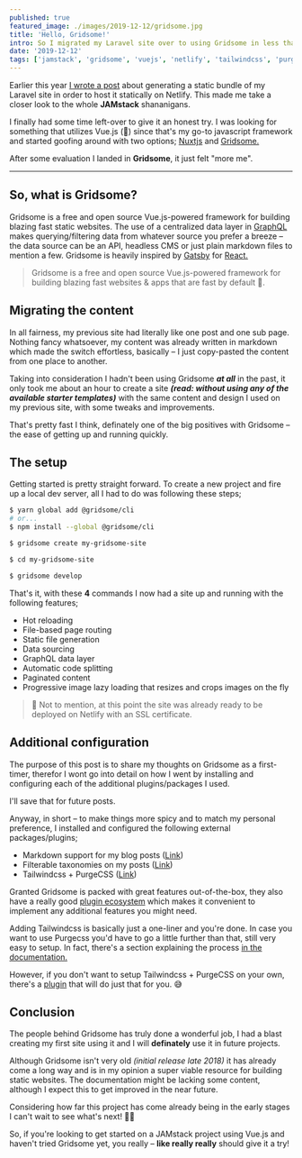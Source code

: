 ```yaml
---
published: true
featured_image: ./images/2019-12-12/gridsome.jpg
title: 'Hello, Gridsome!'
intro: So I migrated my Laravel site over to using Gridsome in less than an hour, come along as I share my thoughts on using Gridsome as a first-timer.
date: '2019-12-12'
tags: ['jamstack', 'gridsome', 'vuejs', 'netlify', 'tailwindcss', 'purgecss']
---
```

Earlier this year [I wrote a post](/using-laravel-with-netlify/) about generating a static bundle of my Laravel site in order to host it statically on Netlify. This made me take a closer look to the whole **JAMstack** shananigans.

I finally had some time left-over to give it an honest try. I was looking for something that utilizes Vue.js (💚) since that's my go-to javascript framework and started goofing around with two options; [Nuxtjs](https://nuxtjs.org/) and [Gridsome.](https://gridsome.org/)

After some evaluation I landed in **Gridsome**, it just felt "more me".

***

## So, what is Gridsome?

Gridsome is a free and open source Vue.js-powered framework for building blazing fast static websites. The use of a centralized data layer in [GraphQL](https://graphql.org/) makes querying/filtering data from whatever source you prefer a breeze – the data source can be an API, headless CMS or just plain markdown files to mention a few. Gridsome is heavily inspired by [Gatsby](https://www.gatsbyjs.org/) for [React.](https://reactjs.org/)

> Gridsome is a free and open source Vue.js-powered framework for building blazing fast websites & apps that are fast by default 🚀.

## Migrating the content

In all fairness, my previous site had literally like one post and one sub page. Nothing fancy whatsoever, my content was already written in markdown which made the switch effortless, basically – I just copy-pasted the content from one place to another.

Taking into consideration I hadn't been using Gridsome **_at all_** in the past, it only took me about an hour to create a site **_(read: without using any of the available starter templates)_** with the same content and design I used on my previous site, with some tweaks and improvements.

That's pretty fast I think, definately one of the big positives with Gridsome – the ease of getting up and running quickly.

## The setup

Getting started is pretty straight forward. To create a new project and fire up a local dev server, all I had to do was following these steps;

```bash
$ yarn global add @gridsome/cli
# or...
$ npm install --global @gridsome/cli

$ gridsome create my-gridsome-site

$ cd my-gridsome-site

$ gridsome develop
```

That's it, with these **4** commands I now had a site up and running with the following features;

- Hot reloading
- File-based page routing
- Static file generation
- Data sourcing
- GraphQL data layer
- Automatic code splitting
- Paginated content
- Progressive image lazy loading that resizes and crops images on the fly

> 🤩 Not to mention, at this point the site was already ready to be deployed on Netlify with an SSL certificate.

## Additional configuration

The purpose of this post is to share my thoughts on Gridsome as a first-timer, therefor I wont go into detail on how I went by installing and configuring each of the additional plugins/packages I used.

I'll save that for future posts.

Anyway, in short – to make things more spicy and to match my personal preference, I installed and configured the following external packages/plugins;

- Markdown support for my blog posts ([Link](https://gridsome.org/plugins/@gridsome/source-filesystem))
- Filterable taxonomies on my posts ([Link](https://gridsome.org/plugins/@gridsome/source-filesystem))
- Tailwindcss + PurgeCSS ([Link](https://gridsome.org/docs/assets-css/#tailwind))

Granted Gridsome is packed with great features out-of-the-box, they also have a really good [plugin ecosystem](https://gridsome.org/plugins/) which makes it convenient to implement any additional features you might need.

Adding Tailwindcss is basically just a one-liner and you're done. In case you want to use Purgecss you'd have to go a little further than that, still very easy to setup. In fact, there's a section explaining the process [in the documentation.](https://gridsome.org/docs/assets-css/#tailwind)

However, if you don't want to setup Tailwindcss + PurgeCSS on your own, there's a [plugin](https://gridsome.org/plugins/gridsome-plugin-tailwindcss) that will do just that for you. 😅

## Conclusion

The people behind Gridsome has truly done a wonderful job, I had a blast creating my first site using it and I will **definately** use it in future projects.

Although Gridsome isn't very old _(initial release late 2018)_ it has already come a long way and is in my opinion a super viable resource for building static websites. The documentation might be lacking some content, although I expect this to get improved in the near future.

Considering how far this project has come already being in the early stages I can't wait to see what's next! 👏🏻

So, if you're looking to get started on a JAMstack project using Vue.js and haven't tried Gridsome yet, you really – **like really really** should give it a try!
